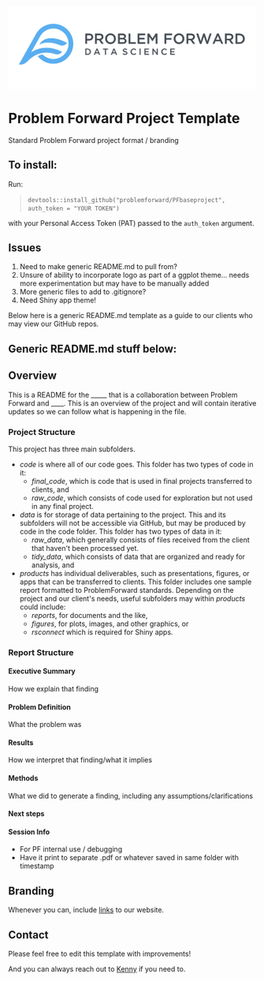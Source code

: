 ![](images/PFlogo.jpg) 

# Problem Forward Project Template
Standard Problem Forward project format / branding

## To install:

Run:

> `devtools::install_github("problemforward/PFbaseproject", auth_token = "YOUR TOKEN")`

with your Personal Access Token (PAT) passed to the `auth_token` argument.

## Issues

1. Need to make generic README.md to pull from?
2. Unsure of ability to incorporate logo as part of a ggplot theme... needs more experimentation but may have to be manually added
3. More generic files to add to .gitignore?
4. Need Shiny app theme!

Below here is a generic README.md template as a guide to our clients who may view our GitHub repos.

## Generic README.md stuff below:

## Overview 
This is a README for the _____ that is a collaboration between Problem Forward and ____. This is an overview of the project and will contain iterative updates so we can follow what is happening in the file.

### Project Structure
This project has three main subfolders.
  
* *code* is where all of our code goes. This folder has two types of code in it:
    + *final_code*, which is code that is used in final projects transferred to clients, and 
    + *raw_code*, which consists of code used for exploration but not used in any final project.
* *data* is for storage of data pertaining to the project. This and its subfolders will not be accessible via GitHub, but may be produced by code in the code folder. This folder has two types of data in it:
    + *raw_data*, which generally consists of files received from the client that haven't been processed yet.
    + *tidy_data*, which consists of data that are organized and ready for analysis, and
* *products* has individual deliverables, such as presentations, figures, or apps that can be transferred to clients. This folder includes one sample report formatted to ProblemForward standards. Depending on the project and our client's needs, useful subfolders may within *products* could include:
    + *reports*, for documents and the like,
    + *figures*, for plots, images, and other graphics, or 
    + *rsconnect* which is required for Shiny apps.

### Report Structure

#### Executive Summary
How we explain that finding

#### Problem Definition
What the problem was

#### Results
How we interpret that finding/what it implies

#### Methods 
What we did to generate a finding, including any assumptions/clarifications

#### Next steps

#### Session Info
 - For PF internal use / debugging
 - Have it print to separate .pdf or whatever saved in same folder with timestamp
  
## Branding
Whenever you can, include [links](www.problemforward.com) to our website.

## Contact
Please feel free to edit this template with improvements!

And you can always reach out to [Kenny](mailto:kmorales@problemforward.com) if you need to.
